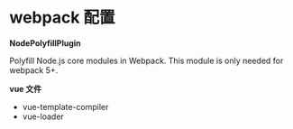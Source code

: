# webpack 配置

**NodePolyfillPlugin**

Polyfill Node.js core modules in Webpack. This module is only needed for webpack 5+.

**vue 文件**

- vue-template-compiler
- vue-loader